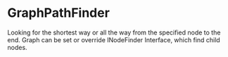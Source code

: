 # GraphPathFinder

Looking for the shortest way or all the way from the specified node to the end. Graph can be set or override INodeFinder Interface, which find child nodes.
